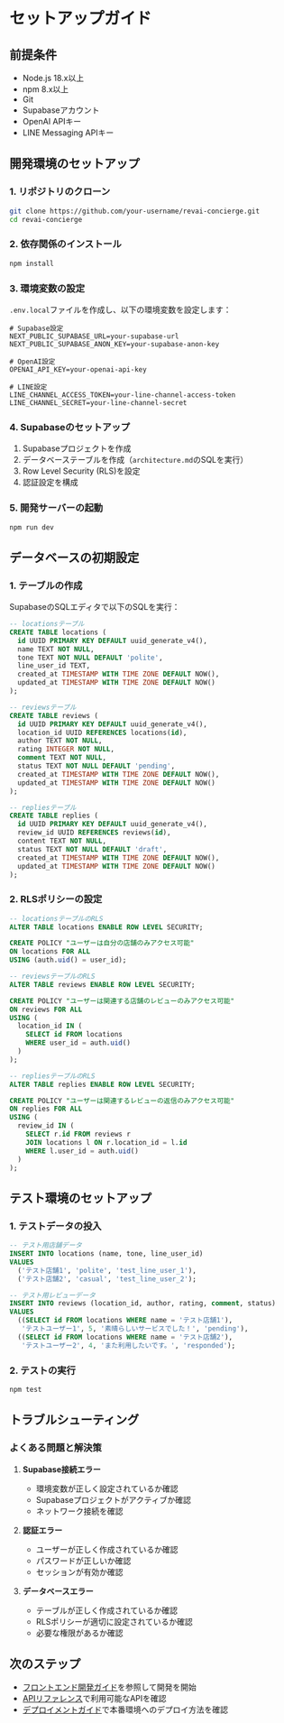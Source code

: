 # セットアップガイド

## 前提条件

- Node.js 18.x以上
- npm 8.x以上
- Git
- Supabaseアカウント
- OpenAI APIキー
- LINE Messaging APIキー

## 開発環境のセットアップ

### 1. リポジトリのクローン

```bash
git clone https://github.com/your-username/revai-concierge.git
cd revai-concierge
```

### 2. 依存関係のインストール

```bash
npm install
```

### 3. 環境変数の設定

`.env.local`ファイルを作成し、以下の環境変数を設定します：

```env
# Supabase設定
NEXT_PUBLIC_SUPABASE_URL=your-supabase-url
NEXT_PUBLIC_SUPABASE_ANON_KEY=your-supabase-anon-key

# OpenAI設定
OPENAI_API_KEY=your-openai-api-key

# LINE設定
LINE_CHANNEL_ACCESS_TOKEN=your-line-channel-access-token
LINE_CHANNEL_SECRET=your-line-channel-secret
```

### 4. Supabaseのセットアップ

1. Supabaseプロジェクトを作成
2. データベーステーブルを作成（`architecture.md`のSQLを実行）
3. Row Level Security (RLS)を設定
4. 認証設定を構成

### 5. 開発サーバーの起動

```bash
npm run dev
```

## データベースの初期設定

### 1. テーブルの作成

SupabaseのSQLエディタで以下のSQLを実行：

```sql
-- locationsテーブル
CREATE TABLE locations (
  id UUID PRIMARY KEY DEFAULT uuid_generate_v4(),
  name TEXT NOT NULL,
  tone TEXT NOT NULL DEFAULT 'polite',
  line_user_id TEXT,
  created_at TIMESTAMP WITH TIME ZONE DEFAULT NOW(),
  updated_at TIMESTAMP WITH TIME ZONE DEFAULT NOW()
);

-- reviewsテーブル
CREATE TABLE reviews (
  id UUID PRIMARY KEY DEFAULT uuid_generate_v4(),
  location_id UUID REFERENCES locations(id),
  author TEXT NOT NULL,
  rating INTEGER NOT NULL,
  comment TEXT NOT NULL,
  status TEXT NOT NULL DEFAULT 'pending',
  created_at TIMESTAMP WITH TIME ZONE DEFAULT NOW(),
  updated_at TIMESTAMP WITH TIME ZONE DEFAULT NOW()
);

-- repliesテーブル
CREATE TABLE replies (
  id UUID PRIMARY KEY DEFAULT uuid_generate_v4(),
  review_id UUID REFERENCES reviews(id),
  content TEXT NOT NULL,
  status TEXT NOT NULL DEFAULT 'draft',
  created_at TIMESTAMP WITH TIME ZONE DEFAULT NOW(),
  updated_at TIMESTAMP WITH TIME ZONE DEFAULT NOW()
);
```

### 2. RLSポリシーの設定

```sql
-- locationsテーブルのRLS
ALTER TABLE locations ENABLE ROW LEVEL SECURITY;

CREATE POLICY "ユーザーは自分の店舗のみアクセス可能"
ON locations FOR ALL
USING (auth.uid() = user_id);

-- reviewsテーブルのRLS
ALTER TABLE reviews ENABLE ROW LEVEL SECURITY;

CREATE POLICY "ユーザーは関連する店舗のレビューのみアクセス可能"
ON reviews FOR ALL
USING (
  location_id IN (
    SELECT id FROM locations
    WHERE user_id = auth.uid()
  )
);

-- repliesテーブルのRLS
ALTER TABLE replies ENABLE ROW LEVEL SECURITY;

CREATE POLICY "ユーザーは関連するレビューの返信のみアクセス可能"
ON replies FOR ALL
USING (
  review_id IN (
    SELECT r.id FROM reviews r
    JOIN locations l ON r.location_id = l.id
    WHERE l.user_id = auth.uid()
  )
);
```

## テスト環境のセットアップ

### 1. テストデータの投入

```sql
-- テスト用店舗データ
INSERT INTO locations (name, tone, line_user_id)
VALUES
  ('テスト店舗1', 'polite', 'test_line_user_1'),
  ('テスト店舗2', 'casual', 'test_line_user_2');

-- テスト用レビューデータ
INSERT INTO reviews (location_id, author, rating, comment, status)
VALUES
  ((SELECT id FROM locations WHERE name = 'テスト店舗1'),
   'テストユーザー1', 5, '素晴らしいサービスでした！', 'pending'),
  ((SELECT id FROM locations WHERE name = 'テスト店舗2'),
   'テストユーザー2', 4, 'また利用したいです。', 'responded');
```

### 2. テストの実行

```bash
npm test
```

## トラブルシューティング

### よくある問題と解決策

1. **Supabase接続エラー**
   - 環境変数が正しく設定されているか確認
   - Supabaseプロジェクトがアクティブか確認
   - ネットワーク接続を確認

2. **認証エラー**
   - ユーザーが正しく作成されているか確認
   - パスワードが正しいか確認
   - セッションが有効か確認

3. **データベースエラー**
   - テーブルが正しく作成されているか確認
   - RLSポリシーが適切に設定されているか確認
   - 必要な権限があるか確認

## 次のステップ

- [フロントエンド開発ガイド](./frontend.md)を参照して開発を開始
- [APIリファレンス](./api.md)で利用可能なAPIを確認
- [デプロイメントガイド](./deployment.md)で本番環境へのデプロイ方法を確認 